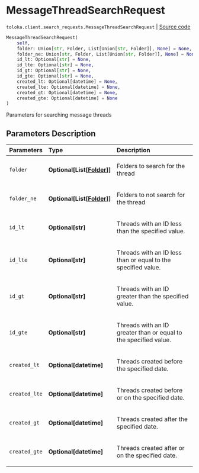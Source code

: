 # MessageThreadSearchRequest
`toloka.client.search_requests.MessageThreadSearchRequest` | [Source code](https://github.com/Toloka/toloka-kit/blob/v0.1.26/src/client/search_requests.py#L844)

```python
MessageThreadSearchRequest(
    self,
    folder: Union[str, Folder, List[Union[str, Folder]], None] = None,
    folder_ne: Union[str, Folder, List[Union[str, Folder]], None] = None,
    id_lt: Optional[str] = None,
    id_lte: Optional[str] = None,
    id_gt: Optional[str] = None,
    id_gte: Optional[str] = None,
    created_lt: Optional[datetime] = None,
    created_lte: Optional[datetime] = None,
    created_gt: Optional[datetime] = None,
    created_gte: Optional[datetime] = None
)
```

Parameters for searching message threads

## Parameters Description

| Parameters | Type | Description |
| :----------| :----| :-----------|
`folder`|**Optional\[List\[[Folder](toloka.client.message_thread.Folder.md)\]\]**|<p>Folders to search for the thread</p>
`folder_ne`|**Optional\[List\[[Folder](toloka.client.message_thread.Folder.md)\]\]**|<p>Folders to not search for the thread</p>
`id_lt`|**Optional\[str\]**|<p>Threads with an ID less than the specified value.</p>
`id_lte`|**Optional\[str\]**|<p>Threads with an ID less than or equal to the specified value.</p>
`id_gt`|**Optional\[str\]**|<p>Threads with an ID greater than the specified value.</p>
`id_gte`|**Optional\[str\]**|<p>Threads with an ID greater than or equal to the specified value.</p>
`created_lt`|**Optional\[datetime\]**|<p>Threads created before the specified date.</p>
`created_lte`|**Optional\[datetime\]**|<p>Threads created before or on the specified date.</p>
`created_gt`|**Optional\[datetime\]**|<p>Threads created after the specified date.</p>
`created_gte`|**Optional\[datetime\]**|<p>Threads created after or on the specified date.</p>
